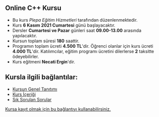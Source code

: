 ## Online C++ Kursu

+ Bu kurs _Plepa Eğitim Hizmetleri_ tarafından düzenlenmektedir.
+ Kurs __6 Kasım 2021 Cumartesi__ günü başlayacaktır.
+ Dersler __Cumartesi ve Pazar__ günleri saat __09.00-13.00__ arasında yapılacaktır.
+ Kursun toplam süresi __180__ saattir.
+ Programın toplam ücreti **4.500 TL**'dir. Öğrenci olanlar için kurs ücreti **4.000 TL**'dir. Katılımcılar, eğitim programı ücretini dilerlerse **2** taksitte ödeyebilirler.
+ Kurs eğitmeni **Necati Ergin**'dir.

## Kursla ilgili bağlantılar:
+ [Kursun Genel Tanıtımı](https://github.com/necatiergin/eylul_2020_online_cplusplus_kursu/blob/master/kurs_tanitimi.md)
+ [Kurs İçeriği](https://github.com/necatiergin/eylul_2020_online_cplusplus_kursu/blob/master/kurs_icerigi.md)
+ [Sık Sorulan Sorular](https://github.com/necatiergin/eylul_2020_online_cplusplus_kursu/blob/master/sss.md)

[Kursa kayıt olmak için bu bağlantıyı kullanabilirsiniz.](https://us02web.zoom.us/meeting/register/tZAlce-rpj0qHNDjdqFRmoPwMSW9rH1qY3TU)
